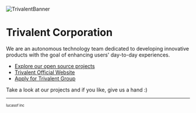 ![TrivalentBanner](https://github.com/trivalentcorp/.github/assets/74553272/4fb738b3-fd16-4dda-a2ce-9553213a2b8d)

# Trivalent Corporation
We are an autonomous technology team dedicated to developing innovative products with the goal of enhancing users' day-to-day experiences.

<ul>
  <li><a href="github.com/trivalentcorp/repositories">Explore our open source projects</a></li>
   <li><a href="trivalent.github.io/trivalent">Trivalent Official Website</a></li>
  <li><a href="trivalent.github.io/trivalent/jobs">Apply for Trivalent Group</a></li>
</ul>

Take a look at our projects and if you like, give us a hand :)

<hr>

<sup><sub>lucasof inc</sub></sup>

